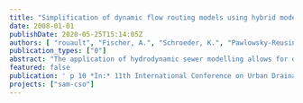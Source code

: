```yaml
---
title: "Simplification of dynamic flow routing models using hybrid modelling approaches - two case studies"
date: 2008-01-01
publishDate: 2020-05-25T15:14:05Z
authors: [ "rouault", "Fischer, A.", "Schroeder, K.", "Pawlowsky-Reusing, E.", "Van Assel, J." ]
publication_types: ["0"]
abstract: "The application of hydrodynamic sewer modelling allows for detailed description of complex hydraulic situations. However, for large systems long-term calculations with hydrodynamic models still require high computation times. This paper shows a possibility to overcome this problem by using a hybrid sewer model, which is a conjunction of conceptual and mechanistic modelling approaches to combine the calculating speed of conceptual models and the accuracy of mechanistic models in one model. The implementation of a hybrid sewer model was performed and tested in two case studies, in Berlin (Germany) for 6 representative catchments and in Herent (Flanders, Belgium) for one sewer system, using the hydrodynamic modelling software InfoWorks CS. Besides the motivation of the case studies on the sewer systems in Berlin and Herent this paper presents the methodologies developed for a hybrid simplification of the sewer network model, considering the calibration of the simplified network as well as the evaluation of the simplification performance. The use of a hybrid model for both case studies is then evaluated and the transferability of the methodologies is discussed."
featured: false
publication: ' p 10 *In:* 11th International Conference on Urban Drainage, Edinburgh, Scotland, UK, 2008. Edinburgh, Scotland. 31.8. - 5.9.2008'
projects: ["sam-cso"]
---
```


